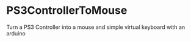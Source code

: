 # PS3ControllerToMouse
Turn a PS3 Controller into a mouse and simple virtual keyboard with an arduino
